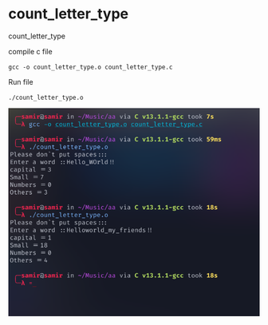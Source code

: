 # count_letter_type
count_letter_type




compile  c file

```
gcc -o count_letter_type.o count_letter_type.c
```

Run file
```
./count_letter_type.o
```
![This is an image](./count_letter_type.png)


